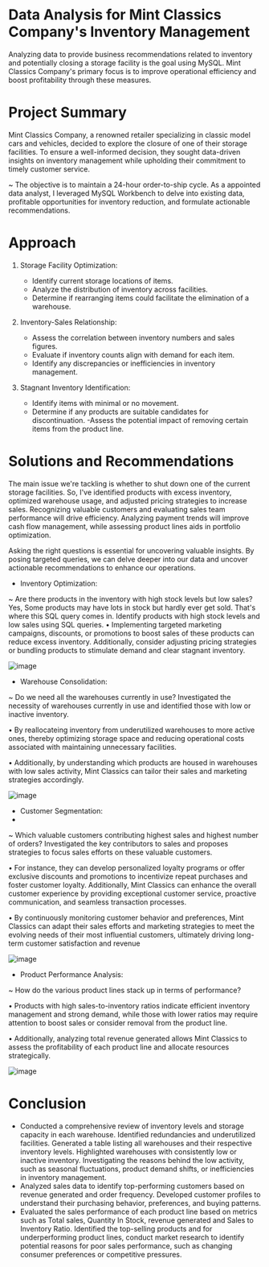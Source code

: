 # Data Analysis for Mint Classics Company's Inventory Management
Analyzing data to provide business recommendations related to inventory and potentially closing a storage facility is the goal using MySQL. Mint Classics Company's primary focus is to improve operational efficiency and boost profitability through these measures.

# Project Summary
Mint Classics Company, a renowned retailer specializing in classic model cars and vehicles, decided to explore the closure of one of their storage facilities. To ensure a well-informed decision, they sought data-driven insights on inventory management while upholding their commitment to timely customer service. 

~ The objective is to maintain a 24-hour order-to-ship cycle. As a appointed data analyst, I leveraged MySQL Workbench to delve into existing data, profitable opportunities for inventory reduction, and formulate actionable recommendations.

# Approach 
1. Storage Facility Optimization:
   - Identify current storage locations of items.
   - Analyze the distribution of inventory across facilities.
   - Determine if rearranging items could facilitate the elimination of a warehouse.

2. Inventory-Sales Relationship:
   - Assess the correlation between inventory numbers and sales figures.
   - Evaluate if inventory counts align with demand for each item.
   - Identify any discrepancies or inefficiencies in inventory management.

3. Stagnant Inventory Identification:
   - Identify items with minimal or no movement.
   - Determine if any products are suitable candidates for discontinuation.
   -Assess the potential impact of removing certain items from the product line.

# Solutions and Recommendations
The main issue we're tackling is whether to shut down one of the current storage facilities. So, I've identified products with excess inventory, optimized warehouse usage, and adjusted pricing strategies to increase sales. Recognizing valuable customers and evaluating sales team performance will drive efficiency. Analyzing payment trends will improve cash flow management, while assessing product lines aids in portfolio optimization.

Asking the right questions is essential for uncovering valuable insights. By posing targeted queries, we can delve deeper into our data and uncover actionable recommendations to enhance our operations.

- Inventory Optimization:
  
~ Are there products in the inventory with high stock levels but low sales?
Yes, Some products may have lots in stock but hardly ever get sold. That's where this SQL query comes in. Identify products with high stock levels and low sales using SQL queries.
• Implementing targeted marketing campaigns, discounts, or promotions to boost sales of these products can reduce excess inventory. Additionally, consider adjusting pricing strategies or bundling products to stimulate demand and clear stagnant inventory.

![image](https://github.com/Mounika-Bonda/Mint-Classics-Retail-Analysis/assets/76002392/c86508fc-1a33-4369-88b7-456dd9bdb683)

- Warehouse Consolidation:
  
~ Do we need all the warehouses currently in use?
Investigated the necessity of warehouses currently in use and identified those with low or inactive inventory.

• By reallocateing inventory from underutilized warehouses to more active ones, thereby optimizing storage space and reducing operational costs associated with maintaining unnecessary facilities.

• Additionally, by understanding which products are housed in warehouses with low sales activity, Mint Classics can tailor their sales and marketing strategies accordingly.

![image](https://github.com/Mounika-Bonda/Mint-Classics-Retail-Analysis/assets/76002392/70853365-c009-4748-94e3-3c8245dcb345)

- Customer Segmentation:
- 
~ Which valuable customers contributing highest sales and highest number of orders?
Investigated the key contributors to sales and proposes strategies to focus sales efforts on these valuable customers.

• For instance, they can develop personalized loyalty programs or offer exclusive discounts and promotions to incentivize repeat purchases and foster customer loyalty. Additionally, Mint Classics can enhance the overall customer experience by providing exceptional customer service, proactive communication, and seamless transaction processes.

• By continuously monitoring customer behavior and preferences, Mint Classics can adapt their sales efforts and marketing strategies to meet the evolving needs of their most influential customers, ultimately driving long-term customer satisfaction and revenue

![image](https://github.com/Mounika-Bonda/Mint-Classics-Retail-Analysis/assets/76002392/31028334-1093-43ab-92de-688abd40d026)

- Product Performance Analysis:

~ How do the various product lines stack up in terms of performance?

• Products with high sales-to-inventory ratios indicate efficient inventory management and strong demand, while those with lower ratios may require attention to boost sales or consider removal from the product line.

• Additionally, analyzing total revenue generated allows Mint Classics to assess the profitability of each product line and allocate resources strategically.

![image](https://github.com/Mounika-Bonda/Mint-Classics-Retail-Analysis/assets/76002392/466d62f9-ba44-4455-812a-3c982c0bf78e)


# Conclusion
- Conducted a comprehensive review of inventory levels and storage capacity in each warehouse. Identified redundancies and underutilized facilities. Generated a table listing all warehouses and their respective 
  inventory levels. Highlighted warehouses with consistently low or inactive inventory. Investigating the reasons behind the low activity, such as seasonal fluctuations, product demand shifts, or inefficiencies in 
  inventory management. 
- Analyzed sales data to identify top-performing customers based on revenue generated and order frequency. Developed customer profiles to understand their purchasing behavior, preferences, and buying patterns.
- Evaluated the sales performance of each product line based on metrics such as Total sales, Quantity In Stock, revenue generated and Sales to Inventory Ratio. Identified the top-selling products and for 
  underperforming product lines, conduct market research to identify potential reasons for poor sales performance, such as changing consumer preferences or competitive pressures. 



